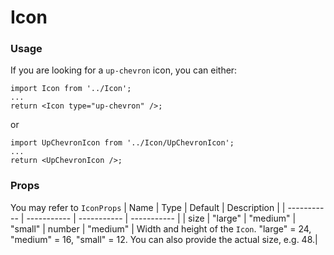 # Icon

### Usage
If you are looking for a `up-chevron` icon, you can either:
```
import Icon from '../Icon';
...
return <Icon type="up-chevron" />;
```
or
```
import UpChevronIcon from '../Icon/UpChevronIcon';
...
return <UpChevronIcon />;
```

### Props
You may refer to `IconProps`
| Name | Type | Default | Description |
| ----------- | ----------- | ----------- | ----------- |
| size | "large" \| "medium" \| "small" \| number | "medium" | Width and height of the `Icon`. "large" = 24, "medium" = 16, "small" = 12. You can also provide the actual size, e.g. 48.|